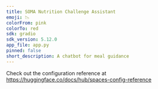 ```yaml
---
title: SOMA Nutrition Challenge Assistant
emoji: 📉
colorFrom: pink
colorTo: red
sdk: gradio
sdk_version: 5.12.0
app_file: app.py
pinned: false
short_description: A chatbot for meal guidance
---
```


Check out the configuration reference at https://huggingface.co/docs/hub/spaces-config-reference
